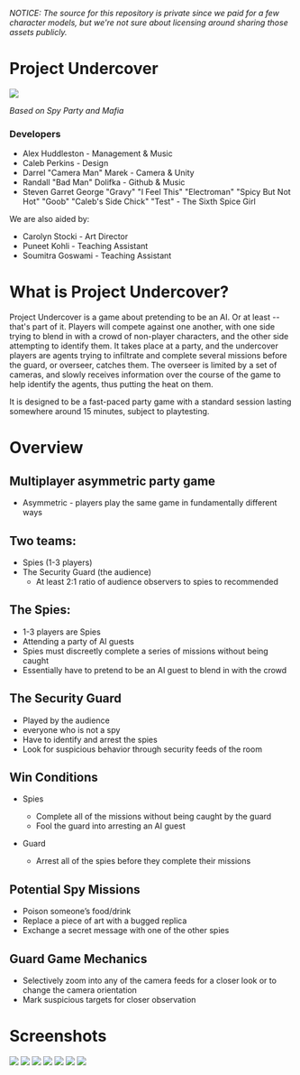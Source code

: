 *NOTICE: The source for this repository is private since we paid for a few character models, but we're not sure about licensing around sharing those assets publicly.*

# Project Undercover

![](images/title-screen.png)

_Based on Spy Party and Mafia_

### Developers

* Alex Huddleston - Management & Music
* Caleb Perkins - Design
* Darrel "Camera Man" Marek - Camera & Unity
* Randall "Bad Man" Dolifka - Github & Music
* Steven Garret George "Gravy" "I Feel This" "Electroman" "Spicy But Not Hot" "Goob" "Caleb's Side Chick" "Test" - The Sixth Spice Girl

We are also aided by:

* Carolyn Stocki - Art Director
* Puneet Kohli - Teaching Assistant
* Soumitra Goswami - Teaching Assistant


# What is Project Undercover?
Project Undercover is a game about pretending to be an AI. Or at least -- that's part of it. Players will compete against one another, with one side trying to blend in with a crowd of non-player characters, and the other side attempting to identify them. It takes place at a party, and the undercover players are agents trying to infiltrate and complete several missions before the guard, or overseer, catches them. The overseer is limited by a set of cameras, and slowly receives information over the course of the game to help identify the agents, thus putting the heat on them.

It is designed to be a fast-paced party game with a standard session lasting somewhere around 15 minutes, subject to playtesting.

# Overview

## Multiplayer asymmetric party game
* Asymmetric - players play the same game in fundamentally different ways

## Two teams:
* Spies (1-3 players)
* The Security Guard (the audience)
    * At least 2:1 ratio of audience observers to spies to recommended

## The Spies:
* 1-3 players are Spies
* Attending a party of AI guests
* Spies must discreetly complete a series of missions without being caught
* Essentially have to pretend to be an AI guest to blend in with the crowd

## The Security Guard
* Played by the audience
* everyone who is not a spy
* Have to identify and arrest the spies
* Look for suspicious behavior through security feeds of the room

## Win Conditions
* Spies
    * Complete all of the missions without being caught by the guard
    * Fool the guard into arresting an AI guest

* Guard
    * Arrest all of the spies before they complete their missions

## Potential Spy Missions
* Poison someone’s food/drink
* Replace a piece of art with a bugged replica
* Exchange a secret message with one of the other spies

## Guard Game Mechanics
* Selectively zoom into any of the camera feeds for a closer look or to change the camera orientation
* Mark suspicious targets for closer observation

# Screenshots

![](images/layout.png)
![](images/stairs.png)
![](images/guards.png)
![](images/guard-camera.JPG)
![](images/greeting.png)
![](images/bookcase.png)
![](images/controls.jpg)
